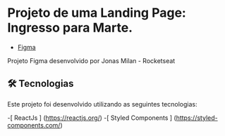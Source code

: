 # Projeto de uma Landing Page: Ingresso para Marte.

- [ Figma ](https://www.figma.com/community/file/986447430009792279/duplicate)

Projeto Figma desenvolvido por Jonas Milan - Rocketseat

## 🛠️ Tecnologias
 
 Este projeto foi desenvolvido utilizando as seguintes tecnologias:

 -[ ReactJs ] (https://reactjs.org/)
 -[ Styled Components ] (https://styled-components.com/)